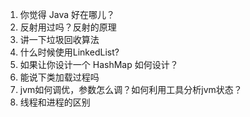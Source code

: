 1. 你觉得 Java 好在哪儿？
2. 反射用过吗？反射的原理
3. 讲一下垃圾回收算法
4. 什么时候使用LinkedList?
5. 如果让你设计一个 HashMap 如何设计？
6. 能说下类加载过程吗
7. jvm如何调优，参数怎么调？如何利用工具分析jvm状态？
8. 线程和进程的区别
